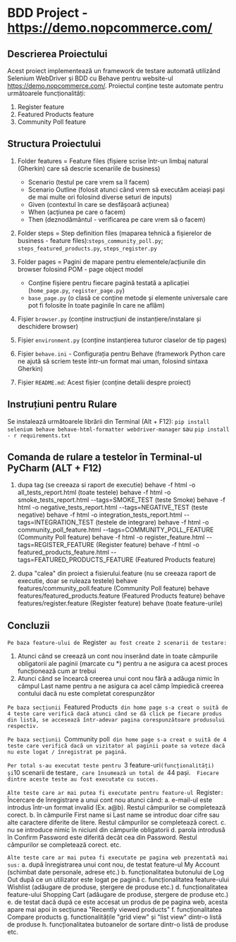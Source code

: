 # BDD Project - https://demo.nopcommerce.com/

## Descrierea Proiectului
Acest proiect implementează un framework de testare automată 
utilizând Selenium WebDriver și BDD cu Behave pentru website-ul https://demo.nopcommerce.com/. 
Proiectul conține teste automate pentru următoarele funcționalități:
1. Register feature
2. Featured Products feature
3. Community Poll feature

## Structura Proiectului
1. Folder features = Feature files (fișiere scrise într-un limbaj natural (Gherkin) care să descrie scenariile de business)
    - Scenario (testul pe care vrem sa îl facem)
    - Scenario Outline (folosit atunci când vrem să executăm aceiași pași de mai multe ori folosind diverse seturi de inputs)
    - Given (contextul în care se desfășoară acțiunea)
    - When (acțiunea pe care o facem)
    - Then (deznodământul - verificarea pe care vrem să o facem)


2. Folder steps = Step definition files (maparea tehnică a fișierelor de business - feature files):`steps_community_poll.py`;
                  `steps_featured_products.py`, `steps_register.py`

3. Folder pages = Pagini de mapare pentru elementele/acțiunile din browser folosind POM - page object model
      - Conține fișiere pentru fiecare pagină testată a aplicației (`home_page.py`, `register_page.py`)
      - `base_page.py` (o clasă ce conține metode și elemente universale care pot fi folosite în toate paginile în care ne aflăm)

4. Fișier `browser.py` (conține instrucțiuni de instanțiere/instalare și deschidere browser)

5. Fișier `environment.py` (conține instanțierea tuturor claselor de tip pages)

6. Fișier `behave.ini` - Configurația pentru Behave (framework Python care ne ajută să scriem teste într-un format mai uman, folosind sintaxa Gherkin)

7. Fișier `README.md`: Acest fișier (conține detalii despre proiect)

## Instruțiuni pentru Rulare
Se instalează următoarele librării din Terminal (Alt + F12):
`pip install selenium behave behave-html-formatter webdriver-manager` 
sau
`pip install - r requirements.txt`

## Comanda de rulare a testelor în Terminal-ul PyCharm (ALT + F12)
1. dupa tag (se creeaza si raport de executie)
behave -f html -o all_tests_report.html (toate testele)
behave -f html -o smoke_tests_report.html --tags=SMOKE_TEST (teste Smoke)
behave -f html -o negative_tests_report.html --tags=NEGATIVE_TEST (teste negative)
behave -f html -o integration_tests_report.html --tags=INTEGRATION_TEST (testele de integrare)
behave -f html -o community_poll_feature.html --tags=COMMUNITY_POLL_FEATURE (Community Poll feature)
behave -f html -o register_feature.html --tags=REGISTER_FEATURE (Register feature)
behave -f html -o featured_products_feature.html --tags=FEATURED_PRODUCTS_FEATURE (Featured Products feature)

2. dupa "calea" din proiect a fisierului.feature (nu se creeaza raport de executie, doar se ruleaza testele)
behave features/community_poll.feature (Community Poll feature)
behave features/featured_products.feature (Featured Products feature)
behave features/register.feature (Register feature)
behave (toate feature-urile)

## Concluzii
`Pe baza feature-ului de `Register` au fost create 2 scenarii de testare:`
1. Atunci când se creează un cont nou inserând date in toate câmpurile obligatorii ale paginii (marcate cu *)
   pentru a ne asigura ca acest proces funcționează cum ar trebui
2. Atunci când se încearcă creerea unui cont nou fără a adăuga nimic în câmpul Last name
   pentru a ne asigura ca acel câmp împiedică creerea contului dacă nu este completat corespunzător

`Pe baza secțiunii `Featured Products` din home page s-a creat o suită de 4 teste care verifică dacă
atunci când se dă click pe fiecare produs din listă, se accesează într-adevar pagina corespunzătoare produsului respectiv.`

`Pe baza secțiunii `Community poll` din home page s-a creat o suită de 4 teste care verifică dacă un vizitator al paginii
poate sa voteze dacă nu este logat / înregistrat pe pagină.`


`Per total s-au executat teste pentru `3 feature-uri` (funcționalități) și `10 scenarii de testare`, care însumează un total de `44 pași.` 
Fiecare dintre aceste teste au fost executate cu succes.`

`Alte teste care ar mai putea fi executate pentru feature-ul `Register`:`
Încercare de înregistrare a unui cont nou atunci când:
a. e-mail-ul este introdus într-un format invalid (Ex. a@b). Restul câmpurilor se completează corect.
b. în câmpurile First name si Last name se introduc doar cifre sau alte caractere diferite de litere. Restul câmpurilor se completează corect.
c. nu se introduce nimic în niciunl din câmpurile obligatorii
d. parola introdusă în Confirm Password este diferită decât cea din Password. Restul câmpurilor se completează corect.
etc.

`Alte teste care ar mai putea fi executate pe pagina web prezentată mai sus:`
a. după înregistrarea unui cont nou, de testat feature-ul My Account (schimbat date personale, adrese etc.)
b. funcționalitatea butonului de Log Out după ce un utilizator este logat pe pagină
c. funcționalitatea feature-ului Wishlist (adăugare de produse, ștergere de produse etc.)
d. funcționalitatea feature-ului Shopping Cart (adăugare de produse, ștergere de produse etc.)
e. de testat dacă după ce este accesat un produs de pe pagina web, acesta apare mai apoi in secțiunea "Recently viewed products"
f. funcționalitatea Compare products
g. functionalitățile "grid view" și "list view" dintr-o listă de produse
h. funcționalitatea butoanelor de sortare dintr-o listă de produse
etc.

